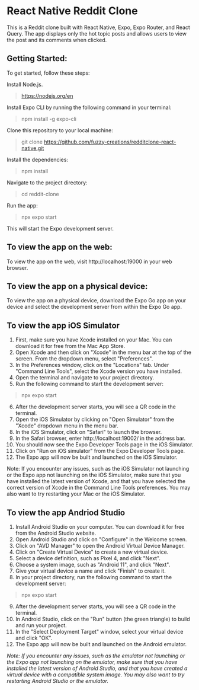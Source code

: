 


# React Native Reddit Clone
This is a Reddit clone built with React Native, Expo, Expo Router, and React Query. 
The app displays only the hot topic posts and allows users to view the post and its comments when clicked.


## Getting Started:
To get started, follow these steps:

Install Node.js.
> https://nodejs.org/en

Install Expo CLI by running the following command in your terminal:
> npm install -g expo-cli

Clone this repository to your local machine:
> git clone https://github.com/fuzzy-creations/redditclone-react-native.git

Install the dependencies:
> npm install

Navigate to the project directory:
> cd reddit-clone

Run the app:
> npx expo start

This will start the Expo development server.

## To view the app on the web:
To view the app on the web, visit http://localhost:19000 in your web browser.

## To view the app on a physical device:
To view the app on a physical device, download the Expo Go app on your device and select the development server from within the Expo Go app.

## To view the app iOS Simulator 
1. First, make sure you have Xcode installed on your Mac. You can download it for free from the Mac App Store.
2. Open Xcode and then click on "Xcode" in the menu bar at the top of the screen. From the dropdown menu, select "Preferences".
3. In the Preferences window, click on the "Locations" tab. Under "Command Line Tools", select the Xcode version you have installed.
4. Open the terminal and navigate to your project directory.
5. Run the following command to start the development server:
> npx expo start
6. After the development server starts, you will see a QR code in the terminal.
7. Open the iOS Simulator by clicking on "Open Simulator" from the "Xcode" dropdown menu in the menu bar.
8. In the iOS Simulator, click on "Safari" to launch the browser.
9. In the Safari browser, enter http://localhost:19002/ in the address bar.
10. You should now see the Expo Developer Tools page in the iOS Simulator.
11. Click on "Run on iOS simulator" from the Expo Developer Tools page.
12. The Expo app will now be built and launched on the iOS Simulator.

Note: If you encounter any issues, such as the iOS Simulator not launching or the Expo app not launching on the iOS Simulator, make sure that you have installed the latest version of Xcode, and that you have selected the correct version of Xcode in the Command Line Tools preferences. You may also want to try restarting your Mac or the iOS Simulator.

## To view the app Andriod Studio 
1. Install Android Studio on your computer. You can download it for free from the Android Studio website.
2. Open Android Studio and click on "Configure" in the Welcome screen.
3. Click on "AVD Manager" to open the Android Virtual Device Manager.
4. Click on "Create Virtual Device" to create a new virtual device.
5. Select a device definition, such as Pixel 4, and click "Next".
6. Choose a system image, such as "Android 11", and click "Next".
7. Give your virtual device a name and click "Finish" to create it.
8. In your project directory, run the following command to start the development server:
> npx expo start
9. After the development server starts, you will see a QR code in the terminal.
10. In Android Studio, click on the "Run" button (the green triangle) to build and run your project.
11. In the "Select Deployment Target" window, select your virtual device and click "OK".
12. The Expo app will now be built and launched on the Android emulator.

*Note: If you encounter any issues, such as the emulator not launching or the Expo app not launching on the emulator, make sure that you have installed the latest version of Android Studio, and that you have created a virtual device with a compatible system image. You may also want to try restarting Android Studio or the emulator.*